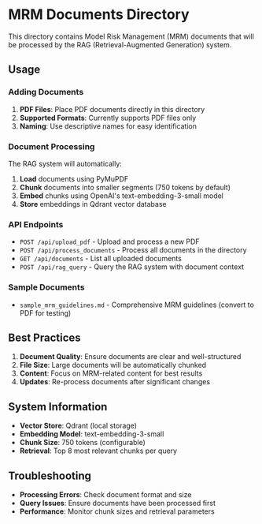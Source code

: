 # MRM Documents Directory

This directory contains Model Risk Management (MRM) documents that will be processed by the RAG (Retrieval-Augmented Generation) system.

## Usage

### Adding Documents

1. **PDF Files**: Place PDF documents directly in this directory
2. **Supported Formats**: Currently supports PDF files only
3. **Naming**: Use descriptive names for easy identification

### Document Processing

The RAG system will automatically:
1. **Load** documents using PyMuPDF
2. **Chunk** documents into smaller segments (750 tokens by default)
3. **Embed** chunks using OpenAI's text-embedding-3-small model
4. **Store** embeddings in Qdrant vector database

### API Endpoints

- `POST /api/upload_pdf` - Upload and process a new PDF
- `POST /api/process_documents` - Process all documents in the directory
- `GET /api/documents` - List all uploaded documents
- `POST /api/rag_query` - Query the RAG system with document context

### Sample Documents

- `sample_mrm_guidelines.md` - Comprehensive MRM guidelines (convert to PDF for testing)

## Best Practices

1. **Document Quality**: Ensure documents are clear and well-structured
2. **File Size**: Large documents will be automatically chunked
3. **Content**: Focus on MRM-related content for best results
4. **Updates**: Re-process documents after significant changes

## System Information

- **Vector Store**: Qdrant (local storage)
- **Embedding Model**: text-embedding-3-small
- **Chunk Size**: 750 tokens (configurable)
- **Retrieval**: Top 8 most relevant chunks per query

## Troubleshooting

- **Processing Errors**: Check document format and size
- **Query Issues**: Ensure documents have been processed first
- **Performance**: Monitor chunk sizes and retrieval parameters 